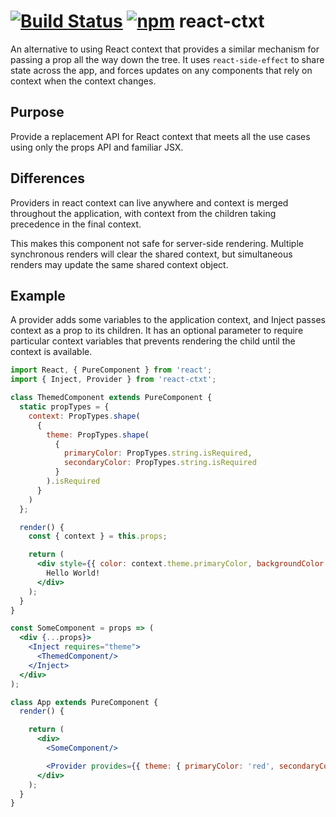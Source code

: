 # [![Build Status](https://travis-ci.org/moodysalem/react-ctxt.svg?branch=gh-pages)](https://travis-ci.org/moodysalem/react-ctxt) [![npm](https://img.shields.io/npm/v/react-ctxt.svg)](https://www.npmjs.com/package/react-ctxt) react-ctxt

An alternative to using React context that provides a similar mechanism for passing a prop all the way down the tree. It uses `react-side-effect` to share state across the app, and forces updates on any components that rely on context when the context changes.

## Purpose
Provide a replacement API for React context that meets all the use cases using only the props API and familiar JSX.

## Differences
Providers in react context can live anywhere and context is merged throughout the application, with context from the children taking precedence in the final context.

This makes this component not safe for server-side rendering. Multiple synchronous renders will clear the shared context, but simultaneous renders may update the same shared context object.

## Example
A provider adds some variables to the application context, and Inject passes context as a prop to its children. It has an optional parameter to require particular context variables that prevents rendering the child until the context is available.

```jsx
import React, { PureComponent } from 'react';
import { Inject, Provider } from 'react-ctxt';

class ThemedComponent extends PureComponent {
  static propTypes = {
    context: PropTypes.shape(
      {
        theme: PropTypes.shape(
          {
            primaryColor: PropTypes.string.isRequired,
            secondaryColor: PropTypes.string.isRequired
          }
        ).isRequired
      }
    )
  };

  render() {
    const { context } = this.props;

    return (
      <div style={{ color: context.theme.primaryColor, backgroundColor: context.theme.secondaryColor }}>
        Hello World!
      </div>
    );
  }
}

const SomeComponent = props => (
  <div {...props}>
    <Inject requires="theme">
      <ThemedComponent/>
    </Inject>
  </div>
);

class App extends PureComponent {
  render() {

    return (
      <div>
        <SomeComponent/>

        <Provider provides={{ theme: { primaryColor: 'red', secondaryColor: 'blue' } }}/>
      </div>
    );
  }
}
```
